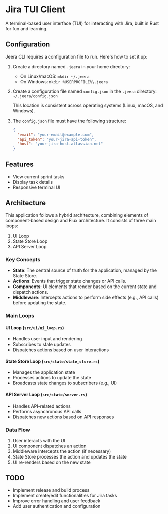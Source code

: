 # Jira TUI Client

A terminal-based user interface (TUI) for interacting with Jira, built in Rust for fun and learning.


## Configuration

Jeera CLI requires a configuration file to run. Here's how to set it up:

1. Create a directory named `.jeera` in your home directory:
   - On Linux/macOS: `mkdir ~/.jeera`
   - On Windows: `mkdir %USERPROFILE%\.jeera`

2. Create a configuration file named `config.json` in the `.jeera` directory:
   `~/.jeera/config.json`

   This location is consistent across operating systems (Linux, macOS, and Windows).

3. The `config.json` file must have the following structure:

   ```json
   {
     "email": "your-email@example.com",
     "api_token": "your-jira-api-token",
     "host": "your-jira-host.atlassian.net"
   }
   ```

## Features

- View current sprint tasks
- Display task details
- Responsive terminal UI

## Architecture

This application follows a hybrid architecture, combining elements of component-based design and Flux architecture. It consists of three main loops:

1. UI Loop
2. State Store Loop
3. API Server Loop

### Key Concepts

- **State**: The central source of truth for the application, managed by the State Store.
- **Actions**: Events that trigger state changes or API calls.
- **Components**: UI elements that render based on the current state and dispatch actions.
- **Middleware**: Intercepts actions to perform side effects (e.g., API calls) before updating the state.

### Main Loops

#### UI Loop (`src/ui/ui_loop.rs`)

- Handles user input and rendering
- Subscribes to state updates
- Dispatches actions based on user interactions

#### State Store Loop (`src/state/state_store.rs`)

- Manages the application state
- Processes actions to update the state
- Broadcasts state changes to subscribers (e.g., UI)

#### API Server Loop (`src/state/server.rs`)

- Handles API-related actions
- Performs asynchronous API calls
- Dispatches new actions based on API responses

### Data Flow

1. User interacts with the UI
2. UI component dispatches an action
3. Middleware intercepts the action (if necessary)
4. State Store processes the action and updates the state
5. UI re-renders based on the new state

## TODO
- Implement release and build process
- Implement create/edit functionalities for Jira tasks
- Improve error handling and user feedback
- Add user authentication and configuration
